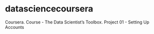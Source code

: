 # datasciencecoursera
Coursera. Course - The Data Scientist’s Toolbox. Project 01 - Setting Up Accounts
